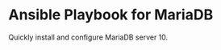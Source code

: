 Ansible Playbook for MariaDB
============================

Quickly install and configure MariaDB server 10.
